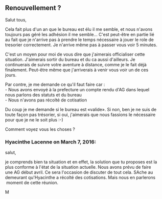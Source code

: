 ## Renouvellement ?



Salut tous,  
  
Cela fait plus d'un an que le bureau est élu il me semble, et nous n'avons
toujours pas géré les adhésion il me semble... C'est peut-être en partie lié
au fait que je n'arrive pas à prendre le temps nécessaire à jouer le role de
tresorier correctement. Je n'arrive même pas à passer vous voir 5 minutes.  
  
C'est un moyen pour moi de vous dire que j'aimerais officialiser cette
situation. J'aimerais sortir du bureau et du ca aussi d'ailleurs. Je
continuerais de suivre votre aventure à distance, comme je le fait déjà
finalement. Peut-être même que j'arriverais à venir vous voir un de ces jours.  
  
Par contre, je me demande ce qu'il faut faire car :  
\- Nous avons envoyé à la prefecture un compte rendu d'AG dans lequel nous
parlons des statuts et du bureau  
\- Nous n'avons pas récolté de cotisation  
  
Du coup je me demande si le bureau est «valide». Si non, ben je ne suis de
toute façon pas trésorier, si oui, j'aimerais que nous fassions le nécessaire
pour que je ne le soit plus :-)  
  
Comment voyez vous les choses ?



### **Hyacinthe Lacenne** on March 7, 2016:



salut,  
  
je comprends bien ta situation et en effet, la solution que tu proposes est la
plus conforme à l'état de la situation actuelle. Nous avons prévu de faire une
AG début avril. Ce sera l'occasion de discuter de tout cela. SAche au
demeurant qu'Hyacinthe a récolté des cotisations. Mais nous en parlerons  moment de
cette réunion.  
  
M



